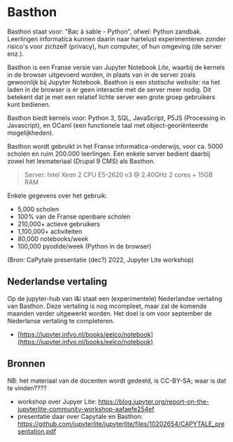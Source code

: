# Basthon

Basthon staat voor: "Bac à sable - Python", ofwel: Python zandbak. Leerlingen informatica kunnen daarin naar hartelust experimenteren zonder risico's voor zichzelf (privacy), hun computer, of hun omgeving (de server enz.).

Basthon is een Franse versie van Jupyter Notebook *Lite*, waarbij de kernels in de browser uitgevoerd worden, in plaats van in de server zoals gewoonlijk bij Jupyter Notebook.
Basthon is een *statische website*: na het laden in de browser is er geen interactie met de server meer nodig.
Dit betekent dat je met een relatief lichte server een grote groep gebruikers kunt bedienen.

Basthon biedt kernels voor: Python 3, SQL, JavaScript, P5JS (Processing in Javascript), en OCaml (een functionele taal met object-georiënteerde mogelijkheden).

Basthon wordt gebruikt in het Franse informatica-onderwijs, voor ca. 5000 scholen en ruim 200.000 leerlingen.
Een enkele server bedient daarbij zowel het lesmateriaal (Drupal 9 CMS) als Basthon.

> Server: Intel Xeon 2 CPU E5-2620 v3 @ 2.40GHz 2 cores + 15GB RAM

Enkele gegevens over het gebruik:

* 5,000 scholen
* 100% van de Franse openbare scholen
* 210,000+ actieve gebruikers
* 1,100,000+ activiteiten
* 80,000 notebooks/week
* 100,000 pyodide/week (Python in de browser)

(Bron: CaPytale presentatie (dec?) 2022, Jupyter Lite workshop)

## Nederlandse vertaling

Op de jupyter-hub van i&i staat een (experimentele) Nederlandse vertaling van Basthon.
Deze vertaling is nog incompleet, maar zal de komende maanden verder uitgewerkt worden.
Het doel is om voor september de Nederlanse vertaling te completeren.

* [https://jupyter.infvo.nl/books/eelco/notebook](https://jupyter.infvo.nl/books/eelco/notebook)

## Bronnen

NB: het materiaal van de docenten wordt gedeeld, is CC-BY-SA; waar is dat te vinden????

* workshop over Jupyer Lite: https://blog.jupyter.org/report-on-the-jupyterlite-community-workshop-aafaefe254ef
* presentatie daar over Capytale en Basthon: https://github.com/jupyterlite/jupyterlite/files/10202654/CAPYTALE_presentation.pdf
